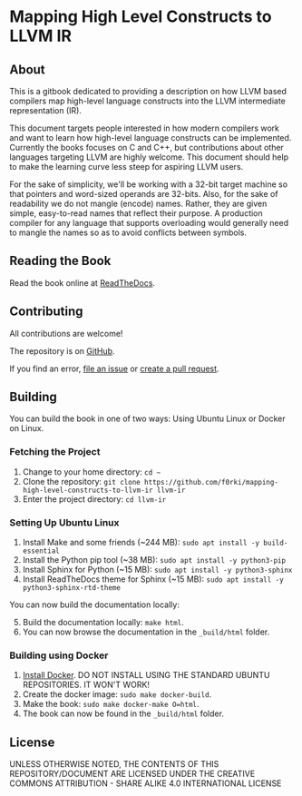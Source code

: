 # Mapping High Level Constructs to LLVM IR

## About
This is a gitbook dedicated to providing a description on how LLVM based
compilers map high-level language constructs into the LLVM intermediate
representation (IR).

This document targets people interested in how modern compilers work and
want to learn how high-level language constructs can be implemented.
Currently the books focuses on C and C++, but contributions about other
languages targeting LLVM are highly welcome. This document should help
to make the learning curve less steep for aspiring LLVM users.

For the sake of simplicity, we'll be working with a 32-bit target
machine so that pointers and word-sized operands are 32-bits. Also, for
the sake of readability we do not mangle (encode) names. Rather, they
are given simple, easy-to-read names that reflect their purpose. A
production compiler for any language that supports overloading would
generally need to mangle the names so as to avoid conflicts between
symbols.

## Reading the Book
Read the book online at [ReadTheDocs](https://mapping-high-level-constructs-to-llvm-ir.rtfd.io/).

## Contributing
All contributions are welcome!

The repository is on [GitHub](https://github.com/f0rki/mapping-high-level-constructs-to-llvm-ir).

If you find an error, [file an issue](https://github.com/f0rki/mapping-high-level-constructs-to-llvm-ir/issues)
or [create a pull request](https://github.com/f0rki/mapping-high-level-constructs-to-llvm-ir/pulls).

## Building
You can build the book in one of two ways: Using Ubuntu Linux or Docker on Linux.

### Fetching the Project
1. Change to your home directory: `cd ~`
2. Clone the repository: `git clone https://github.com/f0rki/mapping-high-level-constructs-to-llvm-ir llvm-ir`
3. Enter the project directory: `cd llvm-ir`

### Setting Up Ubuntu Linux
1. Install Make and some friends (~244 MB): `sudo apt install -y build-essential`
2. Install the Python pip tool (~38 MB): `sudo apt install -y python3-pip`
3. Install Sphinx for Python (~15 MB): `sudo apt install -y python3-sphinx`
4. Install ReadTheDocs theme for Sphinx (~15 MB): `sudo apt install -y python3-sphinx-rtd-theme`

You can now build the documentation locally:

5. Build the documentation locally: `make html`.
6. You can now browse the documentation in the `_build/html` folder.

### Building using Docker
1. [Install Docker](https://docs.docker.com/engine/install/ubuntu/#install-using-the-repository).
   DO NOT INSTALL USING THE STANDARD UBUNTU REPOSITORIES. IT WON'T WORK!
2. Create the docker image: `sudo make docker-build`.
3. Make the book: `sudo make docker-make O=html`.
4. The book can now be found in the `_build/html` folder.

## License
UNLESS OTHERWISE NOTED, THE CONTENTS OF THIS REPOSITORY/DOCUMENT ARE LICENSED
UNDER THE CREATIVE COMMONS ATTRIBUTION - SHARE ALIKE 4.0 INTERNATIONAL LICENSE
